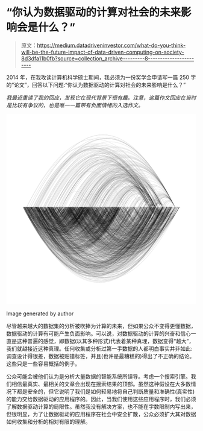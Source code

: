 # “你认为数据驱动的计算对社会的未来影响会是什么？”

> 原文：<https://medium.datadriveninvestor.com/what-do-you-think-will-be-the-future-impact-of-data-driven-computing-on-society-8d3dfa11b0fb?source=collection_archive---------8----------------------->

2014 年，在我攻读计算机科学硕士期间，我必须为一份奖学金申请写一篇 250 字的“论文”，回答以下问题:“你认为数据驱动的计算对社会的未来影响是什么？”

*我最近重读了我的回应，发现它在现代背景下很有趣。注意，这篇作文回应在当时是比较有争议的，也是唯一一篇带有负面情绪的入选作文。*

![](img/5d535f2153e9e81344773d60cd8c3fb7.png)

Image generated by author

尽管越来越大的数据集的分析被吹捧为计算的未来，但如果公众不变得更懂数据，数据驱动的计算有可能产生负面影响。可以说，对数据驱动的计算的兴奋和信心一直是这种普遍的感觉，即数据(以其多种形式)代表着某种真理，数据变得“越大”，我们就越接近这种真理。任何收集或分析过第一手数据的人都明白事实并非如此:调查设计得很差，数据被贴错标签，并且(也许是最糟糕的)得出了不正确的结论。这些只是一些容易概括的例子。

公众可能会被他们认为是分析大量数据的智能系统所误导。考虑一个搜索引擎。我们相信最真实、最相关的文章会出现在搜索结果的顶部。虽然这种假设在大多数情况下都是安全的，但它说明了我们是如何轻易地将自己判断质量和准确性(真实性)的能力交给数据驱动的应用程序的。因此，当我们使用这些应用程序时，我们必须了解数据驱动计算的局限性。虽然我没有解决方案，也不能在字数限制内写出来，但很明显，为了让数据驱动的应用程序在社会中安全扩散，公众必须扩大其对数据如何收集和分析的相对有限的理解。